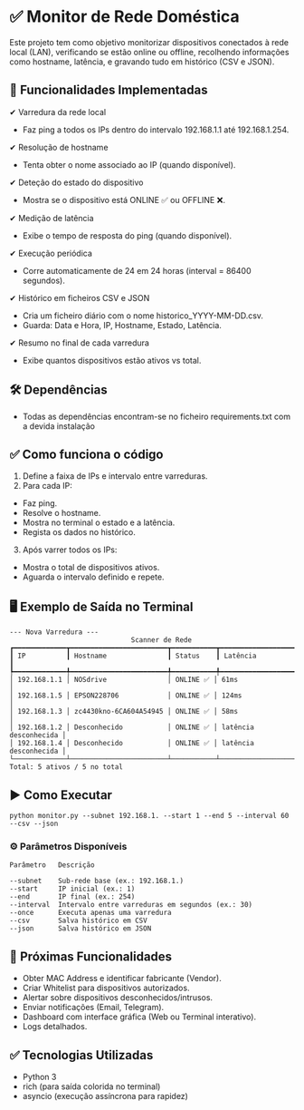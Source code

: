 # ✅ Monitor de Rede Doméstica
Este projeto tem como objetivo monitorizar dispositivos conectados à rede local (LAN), verificando se estão online ou offline, recolhendo informações como hostname, latência, e gravando tudo em histórico (CSV e JSON).


## 📌 Funcionalidades Implementadas
✔ Varredura da rede local

- Faz ping a todos os IPs dentro do intervalo 192.168.1.1 até 192.168.1.254.

✔ Resolução de hostname

- Tenta obter o nome associado ao IP (quando disponível).

✔ Deteção do estado do dispositivo

- Mostra se o dispositivo está ONLINE ✅ ou OFFLINE ❌.

✔ Medição de latência

- Exibe o tempo de resposta do ping (quando disponível).

✔ Execução periódica

- Corre automaticamente de 24 em 24 horas (interval = 86400 segundos).

✔ Histórico em ficheiros CSV e JSON

- Cria um ficheiro diário com o nome historico_YYYY-MM-DD.csv.
- Guarda: Data e Hora, IP, Hostname, Estado, Latência.

✔ Resumo no final de cada varredura

- Exibe quantos dispositivos estão ativos vs total.


## 🛠 Dependências
- Todas as dependências encontram-se no ficheiro requirements.txt com a devida instalação

## ✅ Como funciona o código

1. Define a faixa de IPs e intervalo entre varreduras.
2. Para cada IP:
- Faz ping.
- Resolve o hostname.
- Mostra no terminal o estado e a latência.
- Regista os dados no histórico.
3. Após varrer todos os IPs:
- Mostra o total de dispositivos ativos.
- Aguarda o intervalo definido e repete.


## 🖥 Exemplo de Saída no Terminal

```
--- Nova Varredura ---
                              Scanner de Rede
┏━━━━━━━━━━━━━┳━━━━━━━━━━━━━━━━━━━━━━━━┳━━━━━━━━━━━┳━━━━━━━━━━━━━━━━━━━━━━━┓
┃ IP          ┃ Hostname               ┃ Status    ┃ Latência              ┃
┡━━━━━━━━━━━━━╇━━━━━━━━━━━━━━━━━━━━━━━━╇━━━━━━━━━━━╇━━━━━━━━━━━━━━━━━━━━━━━┩
│ 192.168.1.1 │ NOSdrive               │ ONLINE ✅ │ 61ms                  │
│ 192.168.1.5 │ EPSON228706            │ ONLINE ✅ │ 124ms                 │
│ 192.168.1.3 │ zc4430kno-6CA604A54945 │ ONLINE ✅ │ 58ms                  │
│ 192.168.1.2 │ Desconhecido           │ ONLINE ✅ │ latência desconhecida │
│ 192.168.1.4 │ Desconhecido           │ ONLINE ✅ │ latência desconhecida │
└─────────────┴────────────────────────┴───────────┴───────────────────────┘
Total: 5 ativos / 5 no total
```


## ▶ Como Executar

    python monitor.py --subnet 192.168.1. --start 1 --end 5 --interval 60 --csv --json

### ⚙ Parâmetros Disponíveis
    Parâmetro	Descrição

    --subnet	Sub-rede base (ex.: 192.168.1.)
    --start	    IP inicial (ex.: 1)
    --end	    IP final (ex.: 254)
    --interval	Intervalo entre varreduras em segundos (ex.: 30)
    --once	    Executa apenas uma varredura
    --csv	    Salva histórico em CSV
    --json	    Salva histórico em JSON


## 🚀 Próximas Funcionalidades

- Obter MAC Address e identificar fabricante (Vendor).
- Criar Whitelist para dispositivos autorizados.
- Alertar sobre dispositivos desconhecidos/intrusos.
- Enviar notificações (Email, Telegram).
- Dashboard com interface gráfica (Web ou Terminal interativo).
- Logs detalhados.


## ✅ Tecnologias Utilizadas

- Python 3
- rich (para saída colorida no terminal)
- asyncio (execução assíncrona para rapidez)
